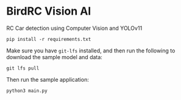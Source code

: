 # BirdRC Vision AI
RC Car detection using Computer Vision and YOLOv11

```shell
pip install -r requirements.txt
```

Make sure you have `git-lfs` installed, and then run the following to download the sample model and data:

```shell
git lfs pull
```

Then run the sample application:
```shell
python3 main.py
```
